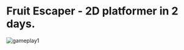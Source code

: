 # Fruit Escaper -  2D platformer in 2 days.
![gameplay1](https://user-images.githubusercontent.com/55915163/182041458-e103a652-b1df-4346-aad8-60c85d0fe945.gif)
